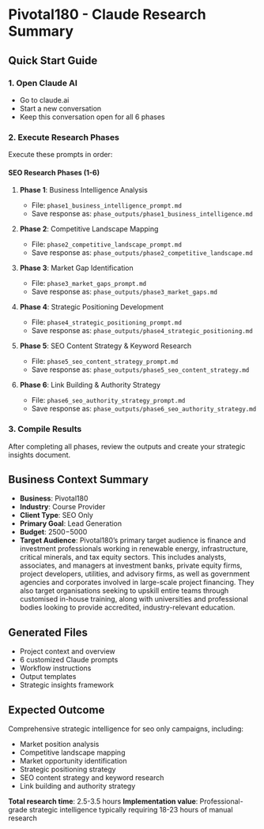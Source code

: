 # Pivotal180 - Claude Research Summary

## Quick Start Guide

### 1. Open Claude AI
- Go to claude.ai
- Start a new conversation
- Keep this conversation open for all 6 phases

### 2. Execute Research Phases
Execute these prompts in order:

#### SEO Research Phases (1-6)
1. **Phase 1**: Business Intelligence Analysis
   - File: `phase1_business_intelligence_prompt.md`
   - Save response as: `phase_outputs/phase1_business_intelligence.md`

2. **Phase 2**: Competitive Landscape Mapping
   - File: `phase2_competitive_landscape_prompt.md`
   - Save response as: `phase_outputs/phase2_competitive_landscape.md`

3. **Phase 3**: Market Gap Identification
   - File: `phase3_market_gaps_prompt.md`
   - Save response as: `phase_outputs/phase3_market_gaps.md`

4. **Phase 4**: Strategic Positioning Development
   - File: `phase4_strategic_positioning_prompt.md`
   - Save response as: `phase_outputs/phase4_strategic_positioning.md`

5. **Phase 5**: SEO Content Strategy & Keyword Research
   - File: `phase5_seo_content_strategy_prompt.md`
   - Save response as: `phase_outputs/phase5_seo_content_strategy.md`

6. **Phase 6**: Link Building & Authority Strategy
   - File: `phase6_seo_authority_strategy_prompt.md`
   - Save response as: `phase_outputs/phase6_seo_authority_strategy.md`

### 3. Compile Results
After completing all phases, review the outputs and create your strategic insights document.

## Business Context Summary
- **Business**: Pivotal180
- **Industry**: Course Provider
- **Client Type**: SEO Only
- **Primary Goal**: Lead Generation
- **Budget**: $2500-$5000
- **Target Audience**: Pivotal180’s primary target audience is finance and investment professionals working in renewable energy, infrastructure, critical minerals, and tax equity sectors. This includes analysts, associates, and managers at investment banks, private equity firms, project developers, utilities, and advisory firms, as well as government agencies and corporates involved in large-scale project financing. They also target organisations seeking to upskill entire teams through customised in-house training, along with universities and professional bodies looking to provide accredited, industry-relevant education.

## Generated Files
- Project context and overview
- 6 customized Claude prompts
- Workflow instructions
- Output templates
- Strategic insights framework

## Expected Outcome
Comprehensive strategic intelligence for seo only campaigns, including:
- Market position analysis
- Competitive landscape mapping
- Market opportunity identification
- Strategic positioning strategy
- SEO content strategy and keyword research
- Link building and authority strategy

**Total research time**: 2.5-3.5 hours
**Implementation value**: Professional-grade strategic intelligence typically requiring 18-23 hours of manual research
